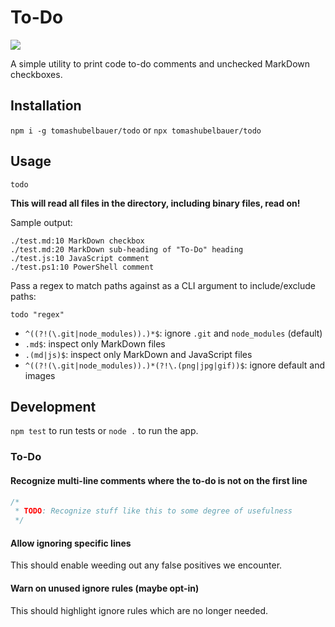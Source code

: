 # To-Do

[![](https://github.com/tomashubelbauer/todo/workflows/github-actions/badge.svg)](https://github.com/TomasHubelbauer/todo/actions)

A simple utility to print code to-do comments and unchecked MarkDown checkboxes.

## Installation

`npm i -g tomashubelbauer/todo` or `npx tomashubelbauer/todo`

## Usage

`todo`

**This will read all files in the directory, including binary files, read on!**

Sample output:

```
./test.md:10 MarkDown checkbox
./test.md:20 MarkDown sub-heading of "To-Do" heading
./test.js:10 JavaScript comment
./test.ps1:10 PowerShell comment
```

Pass a regex to match paths against as a CLI argument to include/exclude paths:

`todo "regex"`

- `^((?!(\.git|node_modules)).)*$`: ignore `.git` and `node_modules` (default)
- `.md$`: inspect only MarkDown files
- `.(md|js)$`: inspect only MarkDown and JavaScript files
- `^((?!(\.git|node_modules)).)*(?!\.(png|jpg|gif))$`: ignore default and images

## Development

`npm test` to run tests or `node .` to run the app.

### To-Do

#### Recognize multi-line comments where the to-do is not on the first line

```js
/*
 * TODO: Recognize stuff like this to some degree of usefulness
 */
```

#### Allow ignoring specific lines

This should enable weeding out any false positives we encounter.

#### Warn on unused ignore rules (maybe opt-in)

This should highlight ignore rules which are no longer needed.
